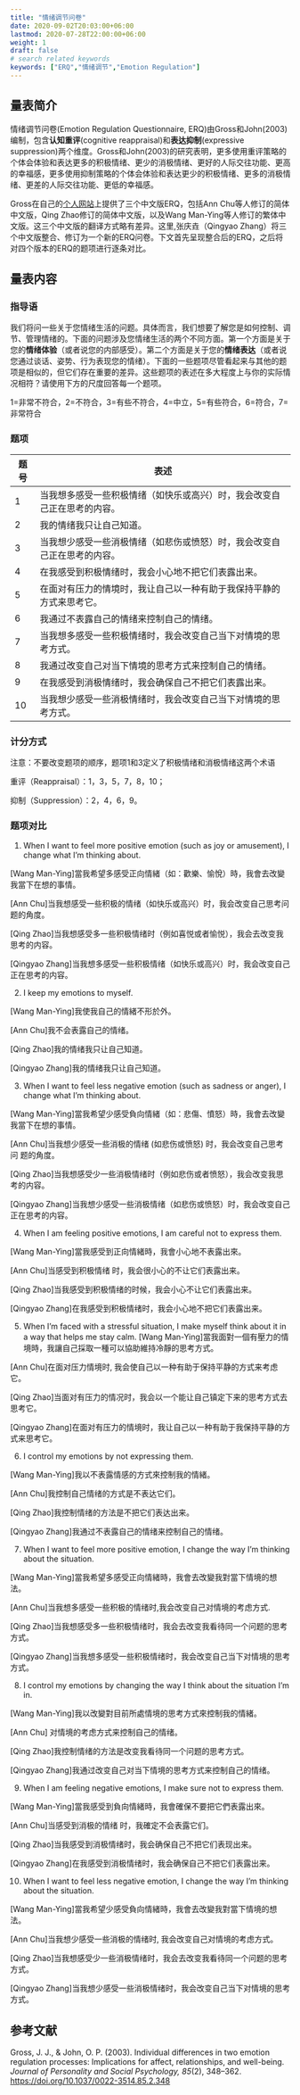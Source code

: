 ```yaml
---
title: "情绪调节问卷"
date: 2020-09-02T20:03:00+06:00
lastmod: 2020-07-28T22:00:00+06:00
weight: 1
draft: false
# search related keywords
keywords: ["ERQ","情绪调节","Emotion Regulation"]
---
```

## 量表简介

情绪调节问卷(Emotion Regulation Questionnaire, ERQ)由Gross和John(2003)编制，包含**认知重评**(cognitive reappraisal)和**表达抑制**(expressive suppression)两个维度。Gross和John(2003)的研究表明，更多使用重评策略的个体会体验和表达更多的积极情绪、更少的消极情绪、更好的人际交往功能、更高的幸福感，更多使用抑制策略的个体会体验和表达更少的积极情绪、更多的消极情绪、更差的人际交往功能、更低的幸福感。

Gross在自己的[个人网站](https://spl.stanford.edu/resources)上提供了三个中文版ERQ，包括Ann Chu等人修订的简体中文版，Qing Zhao修订的简体中文版，以及Wang Man-Ying等人修订的繁体中文版。这三个中文版的翻译方式略有差异。这里,张庆垚（Qingyao Zhang）将三个中文版整合、修订为一个新的ERQ问卷。下文首先呈现整合后的ERQ，之后将对四个版本的ERQ的题项进行逐条对比。

## 量表内容

### 指导语

我们将问一些关于您情绪生活的问题。具体而言，我们想要了解您是如何控制、调节、管理情绪的。下面的问题涉及您情绪生活的两个不同方面。第一个方面是关于您的**情绪体验**（或者说您的内部感受）。第二个方面是关于您的**情绪表达**（或者说您通过谈话、姿势、行为表现您的情绪）。下面的一些题项尽管看起来与其他的题项是相似的，但它们存在重要的差异。这些题项的表述在多大程度上与你的实际情况相符？请使用下方的尺度回答每一个题项。

1=非常不符合，2=不符合，3=有些不符合，4=中立，5=有些符合，6=符合，7=非常符合

### 题项

题号|表述
|-|-|
1|当我想多感受一些积极情绪（如快乐或高兴）时，我会改变自己正在思考的内容。
2|我的情绪我只让自己知道。
3|当我想少感受一些消极情绪（如悲伤或愤怒）时，我会改变自己正在思考的内容。
4|在我感受到积极情绪时，我会小心地不把它们表露出来。
5|在面对有压力的情境时，我让自己以一种有助于我保持平静的方式来思考它。
6|我通过不表露自己的情绪来控制自己的情绪。
7|当我想多感受一些积极情绪时，我会改变自己当下对情境的思考方式。
8|我通过改变自己对当下情境的思考方式来控制自己的情绪。
9|在我感受到消极情绪时，我会确保自己不把它们表露出来。
10|当我想少感受一些消极情绪时，我会改变自己当下对情境的思考方式。

### 计分方式

注意：不要改变题项的顺序，题项1和3定义了积极情绪和消极情绪这两个术语

重评（Reappraisal）：1，3，5，7，8，10； 

抑制（Suppression）：2，4，6，9。

### 题项对比

1. When I want to feel more positive emotion (such as joy or amusement), I change what I’m thinking about.

[Wang Man-Ying]當我希望多感受正向情緒（如：歡樂、愉悅）時，我會去改變我當下在想的事情。

[Ann Chu]当我想感受一些积极的情绪（如快乐或高兴）时，我会改变自己思考问题的角度。

[Qing Zhao]当我想感受多一些积极情绪时（例如喜悦或者愉悦），我会去改变我思考的内容。

[Qingyao Zhang]当我想多感受一些积极情绪（如快乐或高兴）时，我会改变自己正在思考的内容。

2. I keep my emotions to myself.

[Wang Man-Ying]我使我自己的情緒不形於外。

[Ann Chu]我不会表露自己的情绪。

[Qing Zhao]我的情绪我只让自己知道。

[Qingyao Zhang]我的情绪我只让自己知道。

3. When I want to feel less negative emotion (such as sadness or anger), I change what I’m thinking about.

[Wang Man-Ying]當我希望少感受負向情緒（如：悲傷、憤怒）時，我會去改變我當下在想的事情。

[Ann Chu]当我想少感受一些消极的情绪 (如悲伤或愤怒) 时，我会改变自己思考问 题的角度。

[Qing Zhao]当我想感受少一些消极情绪时（例如悲伤或者愤怒），我会改变我思考的内容。

[Qingyao Zhang]当我想少感受一些消极情绪（如悲伤或愤怒）时，我会改变自己正在思考的内容。

4. When I am feeling positive emotions, I am careful not to express them.

[Wang Man-Ying]當我感受到正向情緒時，我會小心地不表露出來。

[Ann Chu]当感受到积极情绪 时，我会很小心的不让它们表露出来。

[Qing Zhao]当我感受到积极情绪的时候，我会小心不让它们表露出来。

[Qingyao Zhang]在我感受到积极情绪时，我会小心地不把它们表露出来。

5. When I’m faced with a stressful situation, I make myself think about it in a way that helps me stay calm.
[Wang Man-Ying]當我面對一個有壓力的情境時，我讓自己採取一種可以協助維持冷靜的思考方式。

[Ann Chu]在面对压力情境时, 我会使自己以一种有助于保持平静的方式来考虑它。

[Qing Zhao]当面对有压力的情况时，我会以一个能让自己镇定下来的思考方式去思考它。

[Qingyao Zhang]在面对有压力的情境时，我让自己以一种有助于我保持平静的方式来思考它。

6. I control my emotions by not expressing them.

[Wang Man-Ying]我以不表露情感的方式來控制我的情緒。

[Ann Chu]我控制自己情绪的方式是不表达它们。

[Qing Zhao]我控制情绪的方法是不把它们表达出来。

[Qingyao Zhang]我通过不表露自己的情绪来控制自己的情绪。

7. When I want to feel more positive emotion, I change the way I’m thinking about the situation.

[Wang Man-Ying]當我希望多感受正向情緒時，我會去改變我對當下情境的想法。

[Ann Chu]当我想多感受一些积极的情绪时,我会改变自己对情境的考虑方式.

[Qing Zhao]当我想感受多一些积极情绪时，我会去改变我看待同一个问题的思考方式。

[Qingyao Zhang]当我想多感受一些积极情绪时，我会改变自己当下对情境的思考方式。

8. I control my emotions by changing the way I think about the situation I’m in.

[Wang Man-Ying]我以改變對目前所處情境的思考方式來控制我的情緒。

[Ann Chu] 对情境的考虑方式来控制自己的情绪。

[Qing Zhao]我控制情绪的方法是改变我看待同一个问题的思考方式。

[Qingyao Zhang]我通过改变自己对当下情境的思考方式来控制自己的情绪。

9. When I am feeling negative emotions, I make sure not to express them.

[Wang Man-Ying]當我感受到負向情緒時，我會確保不要把它們表露出來。

[Ann Chu]当感受到消极的情绪 时，我確定不会表露它们。

[Qing Zhao]当我感受到消极情绪时，我会确保自己不把它们表现出来。

[Qingyao Zhang]在我感受到消极情绪时，我会确保自己不把它们表露出来。

10. When I want to feel less negative emotion, I change the way I’m thinking about the situation.

[Wang Man-Ying]當我希望少感受負向情緒時，我會去改變我對當下情境的想法。

[Ann Chu]当我想少感受一些消极的情绪时, 我会改变自己对情境的考虑方式。

[Qing Zhao]当我想感受少一些消极情绪时，我会去改变我看待同一个问题的思考方式。

[Qingyao Zhang]当我想少感受一些消极情绪时，我会改变自己当下对情境的思考方式。

## 参考文献

Gross, J. J., & John, O. P. (2003). Individual differences in two emotion regulation processes: Implications for affect, relationships, and well-being. *Journal of Personality and Social Psychology, 85*(2), 348–362. https://doi.org/10.1037/0022-3514.85.2.348
